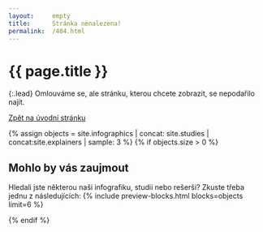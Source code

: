 ```yaml
---
layout:     empty
title:      Stránka nenalezena!
permalink:  /404.html
---
```

<div class="section"><div class="container" markdown="1">

# {{ page.title }}

{:.lead}
Omlouváme se, ale stránku, kterou chcete zobrazit, se nepodařilo najít.

<a href="/" class="btn btn-primary" role="button">Zpět na úvodní stránku</a>

</div></div>

{% assign objects = site.infographics | concat: site.studies | concat:site.explainers | sample: 3 %}
{% if objects.size > 0 %}
<div class="section"><div class="container" markdown="1">

## Mohlo by vás zaujmout

Hledali jste některou naši infografiku, studii nebo rešerši? Zkuste třeba jednu z následujících:
{% include preview-blocks.html blocks=objects limit=6 %}

</div></div>
{% endif %}